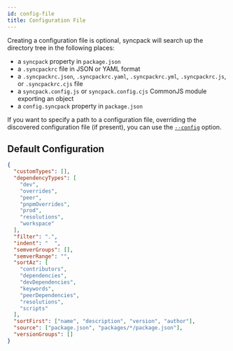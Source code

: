 ```yaml
---
id: config-file
title: Configuration File
---
```


Creating a configuration file is optional, syncpack will search up the directory
tree in the following places:

- a `syncpack` property in `package.json`
- a `.syncpackrc` file in JSON or YAML format
- a `.syncpackrc.json`, `.syncpackrc.yaml`, `.syncpackrc.yml`, `.syncpackrc.js`,
  or `.syncpackrc.cjs` file
- a `syncpack.config.js` or `syncpack.config.cjs` CommonJS module exporting an
  object
- a `config.syncpack` property in `package.json`

If you want to specify a path to a configuration file, overriding the discovered
configuration file (if present), you can use the [`--config`](./config-file.md)
option.

## Default Configuration

```json
{
  "customTypes": [],
  "dependencyTypes": [
    "dev",
    "overrides",
    "peer",
    "pnpmOverrides",
    "prod",
    "resolutions",
    "workspace"
  ],
  "filter": ".",
  "indent": "  ",
  "semverGroups": [],
  "semverRange": "",
  "sortAz": [
    "contributors",
    "dependencies",
    "devDependencies",
    "keywords",
    "peerDependencies",
    "resolutions",
    "scripts"
  ],
  "sortFirst": ["name", "description", "version", "author"],
  "source": ["package.json", "packages/*/package.json"],
  "versionGroups": []
}
```
